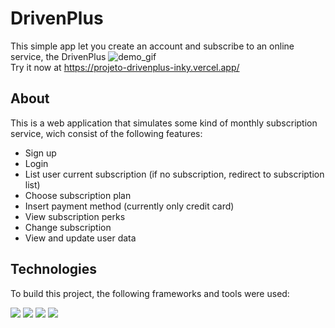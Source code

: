# DrivenPlus

This simple app let you create an account and subscribe to an online service, the DrivenPlus
<img src="https://lh3.googleusercontent.com/pw/AL9nZEWZOTcKxNLncid42b3Dda2rIPlaeoGYmWjqgjqNPu5QaYxOQrhjcp_qgJkA_HzlpE2LSRYTd8ETjxurl3jda6jGVY8NfI_A_kUl-qwjWVUdQo16Oh7luWQi7x5zUFLnFRbybpwXxcygyZRjGNXsK_9E=w279-h499-no?authuser=0" alt="demo_gif"/>
<br>Try it now at https://projeto-drivenplus-inky.vercel.app/

## About

This is a web application that simulates some kind of monthly subscription service, wich consist of the following features:

- Sign up
- Login
- List user current subscription (if no subscription, redirect to subscription list)
- Choose subscription plan
- Insert payment method (currently only credit card)
- View subscription perks
- Change subscription
- View and update user data

## Technologies

To build this project, the following frameworks and tools were used:
<p>
<img src="https://img.shields.io/badge/React-20232A?style=for-the-badge&logo=react&logoColor=61DAFB" />
<img src="https://img.shields.io/badge/React_Router-CA4245?style=for-the-badge&logo=react-router&logoColor=white" />
<img src="https://img.shields.io/badge/styled--components-DB7093?style=for-the-badge&logo=styled-components&logoColor=white" />
<img src="https://img.shields.io/badge/axios%20-%2320232a.svg?&style=for-the-badge&color=informational" />
</p>
